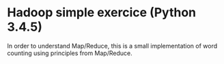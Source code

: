 # Hadoop simple exercice (Python 3.4.5)

In order to understand Map/Reduce, this is a small implementation of word counting using principles from Map/Reduce.
